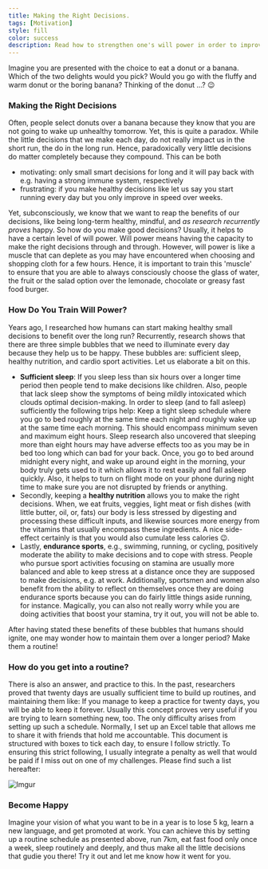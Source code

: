 ```yaml
---
title: Making the Right Decisions.
tags: [Motivation]
style: fill
color: success
description: Read how to strengthen one's will power in order to improve making the right decisions.
---
```

Imagine you are presented with the choice to eat a donut or a banana. Which of the two delights would you pick?
Would you go with the fluffy and warm donut or the boring banana? Thinking of the donut ...? :wink:

### Making the Right Decisions

Often, people select donuts over a banana because they know that you are not going to wake up unhealthy tomorrow. Yet, this is quite a paradox.
While the little decisions that we make each day, do not really impact us in the short run, the do in the long run. Hence, paradoxically very little decisions do matter completely because they compound. This can be both
- motivating: only small smart decisions for long and it will pay back with e.g. having a strong immune system, respectively
- frustrating: if you make healthy decisions like let us say you start running every day but you only improve in speed over weeks.

Yet, subconsciously, we know that we want to reap the benefits of our decisions, like being long-term healthy, mindful, and _as research recurrently proves_ happy.
So how do you make good decisions? Usually, it helps to have a certain level of will power. Will power means having the capacity to make the right decisions through and through. However, will power is like a muscle that can deplete as you may have encountered when choosing and shopping cloth for a few hours. Hence, it is important to train this 'muscle' to ensure that you are able to always consciously choose the glass of water, the fruit or the salad option over the lemonade, chocolate or greasy fast food burger.

### How Do You Train Will Power?

Years ago, I researched how humans can start making healthy small decisions to benefit over the long run? Recurrently, research shows that there are three simple bubbles that we need to illuminate every day because they help us to be happy. These bubbles are: sufficient sleep, healthy nutrition, and cardio sport activities. Let us elaborate a bit on this.

- **Sufficient sleep**: If you sleep less than six hours over a longer time period then people tend to make decisions like children. Also, people that lack sleep show the symptoms of being mildly intoxicated which clouds optimal decision-making. In order to sleep (and to fall asleep) sufficiently the following trips help: Keep a tight sleep schedule where you go to bed roughly at the same time each night and roughly wake up at the same time each morning. This should encompass minimum seven and maximum eight hours. Sleep research also uncovered that sleeping more than eight hours may have adverse effects too as you may be in bed too long which can bad for your back. Once, you go to bed around midnight every night, and wake up around eight in the morning, your body truly gets used to it which allows it to rest easily and fall asleep quickly. Also, it helps to turn on flight mode on your phone during night time to make sure you are not disrupted by friends or anything.
- Secondly, keeping a **healthy nutrition** allows you to make the right decisions. When, we eat fruits, veggies, light meat or fish dishes (with little butter, oil, or, fats) our body is less stressed by digesting and processing these difficult inputs, and likewise sources more energy from the vitamins that usually encompass these ingredients. A nice side-effect certainly is that you would also cumulate less calories :wink:.
- Lastly, **endurance sports**, e.g., swimming, running, or cycling, positively moderate the ability to make decisions and to cope with stress. People who pursue sport activities focusing on stamina are usually more balanced and able to keep stress at a distance once they are supposed to make decisions, e.g. at work. Additionally, sportsmen and women also benefit from the ability to reflect on themselves once they are doing endurance sports because you can do fairly little things aside running, for instance. Magically, you can also not really worry while you are doing activities that boost your stamina, try it out, you will not be able to.

After having stated these benefits of these bubbles that humans should ignite, one may wonder how to maintain them over a longer period? Make them a routine!

### How do you get into a routine?
There is also an answer, and practice to this. In the past, researchers proved that twenty days are usually sufficient time to build up routines, and maintaining them like: If you manage to keep a practice for twenty days, you will be able to keep it forever. Usually this concept proves very useful if you are trying to learn something new, too. The only difficulty arises from setting up such a schedule. Normally, I set up an Excel table that allows me to share it with friends that hold me accountable. This document is structured with boxes to tick each day, to ensure I follow strictly. To ensuring this strict following, I usually integrate a penalty as well that would be paid if I miss out on one of my challenges.
Please find such a list hereafter:

![Imgur](https://i.imgur.com/k2hMjJA.png)

### Become Happy
Imagine your vision of what you want to be in a year is to lose 5 kg, learn a new language, and get promoted at work.
You can achieve this by setting up a routine schedule as presented above, run 7km, eat fast food only once a week, sleep routinely and deeply, and thus make all the little decisions that gudie you there! Try it out and let me know how it went for you.
